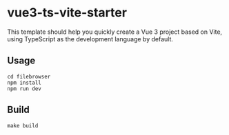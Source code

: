 # vue3-ts-vite-starter

This template should help you quickly create a Vue 3 project based on Vite, using TypeScript as the development language by default.

## Usage

```
cd filebrowser
npm install
npm run dev
```

## Build

```
make build
```
